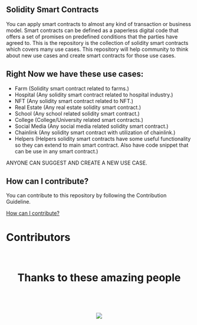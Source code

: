 ## Solidity Smart Contracts

You can apply smart contracts to almost any kind of transaction or business model. Smart contracts can be defined as a paperless digital code that offers a set of promises on predefined conditions that the parties have agreed to. This is the repository is the collection of solidity smart contracts which covers many use cases. This repository will help community to think about new use cases and create smart contracts for those use cases. 

## Right Now we have these use cases:

- Farm (Solidity smart contract related to farms.)
- Hospital (Any solidity smart contract related to hospital industry.)
- NFT (Any solidity smart contract related to NFT.)
- Real Estate (Any real estate solidity smart contract.)
- School  (Any school related solidity smart contract.)
- College (College/University related smart contracts.)
- Social Media (Any social media related solidity smart contract.)
- Chainlink (Any solidity smart contract with utilization of chainlink.)
- Helpers (Helpers solidity smart contracts have some useful functionality so they can extend to main smart contract. Also have code snippet that can be use in any smart contract.)

ANYONE CAN SUGGEST AND CREATE A NEW USE CASE. 
## How can I contribute?

You can contribute to this repository by following the Contribution Guideline.

[How can I contribute?]

[//]: # (These are reference links used in the body of this note and get stripped out when the markdown processor does its job. There is no need to format nicely because it shouldn't be seen. Thanks SO - http://stackoverflow.com/questions/4823468/store-comments-in-markdown-syntax)

[How can I contribute?]: <https://github.com/ismailbangee/smart-contracts/blob/main/CONTRIBUTING.md>

# Contributors
<br>
<h1 align="center">
 <b>Thanks to these amazing people
<h1>
<a href="https://github.com/ismailbangee/smart-contracts/graphs/contributors">
  <img src="https://contrib.rocks/image?repo=ismailbangee/smart-contracts&&max=817" />
</a>
